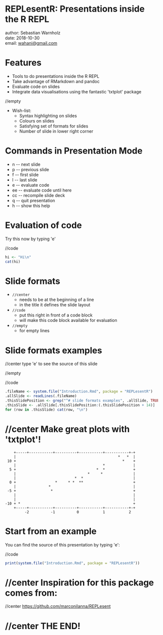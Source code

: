 

# REPLesentR: Presentations inside the R REPL

author: Sebastian Warnholz  
date: 2018-10-30  
email: wahani@gmail.com  



# Features

- Tools to do presentations inside the R REPL
- Take advantage of RMarkdown and pandoc
- Evaluate code on slides
- Integrate data visualisations using the fantastic 'txtplot' package

//empty

- Wish-list:
    - Syntax highlighting on slides
    - Colours on slides
    - Satisfying set of formats for slides
    - Number of slide in lower right corner



# Commands in Presentation Mode

-   n -- next slide
-   p -- previous slide
-   f -- first slide
-   l -- last slide
-   e -- evaluate code
-  ee -- evaluate code until here
-  cc -- recompile slide deck
-   q -- quit presentation
-   h -- show this help



# Evaluation of code

Try this now by typing 'e'

//code

```r
hi <- "Hi\n"
cat(hi)
```

# Slide formats

- `//center`
    - needs to be at the beginning of a line
    - in the title it defines the slide layout
- `//code`
    - put this right in front of a code block
    - will make this code block available for evaluation
- `//empty`
    - for empty lines


# Slide formats examples

//center type 'e' to see the source of this slide

//empty

//code

```r
.fileName <- system.file("Introduction.Rmd", package = "REPLesentR")
.allSlide <- readLines(.fileName)
.thisSlidePosition <- grep("^# slide formats examples", .allSlide, TRUE)
.thisSlide <- .allSlide[.thisSlidePosition:(.thisSlidePosition + 14)]
for (row in .thisSlide) cat(row, "\n")
```

# //center Make great plots with 'txtplot'!


```
    +-----+-----------+----------+-----------+-----------+-+
    |                                               *   *  |
 10 +                                                 *    +
    |                                        *             |
  5 +                                     *  *             +
    |                                 *     *              |
    |                           *  *                       |
  0 +                  *     * *  **                       +
    |               *                                      |
 -5 +                *                                     +
    |                                                      |
    |                                                      |
-10 + *                                                    +
    +-----+-----------+----------+-----------+-----------+-+
         -2          -1          0           1           2  
```

# Start from an example

You can find the source of this presentation by typing 'e':

//code

```r
print(system.file("Introduction.Rmd", package = "REPLesentR"))
```


# //center Inspiration for this package comes from:

//center https://github.com/marconilanna/REPLesent


# //center THE END!
